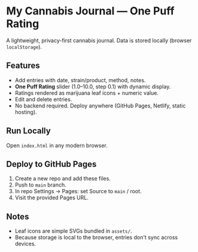 # My Cannabis Journal — One Puff Rating
A lightweight, privacy-first cannabis journal. Data is stored locally (browser `localStorage`).

## Features
- Add entries with date, strain/product, method, notes.
- **One Puff Rating** slider (1.0–10.0, step 0.1) with dynamic display.
- Ratings rendered as marijuana leaf icons + numeric value.
- Edit and delete entries.
- No backend required. Deploy anywhere (GitHub Pages, Netlify, static hosting).

## Run Locally
Open `index.html` in any modern browser.

## Deploy to GitHub Pages
1. Create a new repo and add these files.
2. Push to `main` branch.
3. In repo Settings → Pages: set Source to `main` / root.
4. Visit the provided Pages URL.

## Notes
- Leaf icons are simple SVGs bundled in `assets/`.
- Because storage is local to the browser, entries don't sync across devices.
